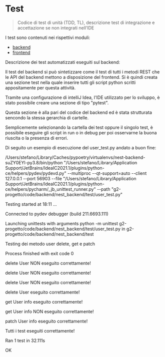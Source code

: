 # Test

> Codice di test di unità (TDD, TL), descrizione test di integrazione e accettazione se non integrati nell’IDE

I test sono contenuti nei rispettivi moduli:

- [backend](../code/backend)
- [frontend](../code/frontend)


Descrizione dei test automatizzati eseguiti sul backend:

Il test del backend si può sintetizzare come il test di tutti i metodi REST che le API del backend mettono a disposizione del frontend.
Si è quindi creata una sezione test nella quale inserire tutti gli script python scritti appositamente per questa attività.

Tramite una configurazione di intelliJ Idea, l'IDE utilizzato per lo sviluppo, è stato possibile creare una sezione di tipo "pytest".

Questa sezione è alla pari del codice del backend ed è stata strutturata sencondo la stessa gerarchia di cartelle.

Semplicemente selezionando la cartella dei test oppure il singolo test, è possibile eseguire gli script in run o in debug per poi osservarne la buona riuscita o la presenza di errori.

Di seguito un esempio di esecuzione del user_test.py andato a buon fine:

/Users/stefano/Library/Caches/pypoetry/virtualenvs/nest-backend-suZY0EYl-py3.8/bin/python "/Users/stefano/Library/Application Support/JetBrains/IdeaIC2021.1/plugins/python-ce/helpers/pydev/pydevd.py" --multiproc --qt-support=auto --client 127.0.0.1 --port 56903 --file "/Users/stefano/Library/Application Support/JetBrains/IdeaIC2021.1/plugins/python-ce/helpers/pycharm/_jb_unittest_runner.py" --path "g2-progetto/code/backend/nest_backend/test/user_test.py"

Testing started at 18:11 ...

Connected to pydev debugger (build 211.6693.111)

Launching unittests with arguments python -m unittest g2-progetto/code/backend/nest_backend/test/user_test.py in g2-progetto/code/backend/nest_backend/test

Testing dei metodo user delete, get e patch

Process finished with exit code 0

delete User NON eseguito correttamente!

delete User NON eseguito correttamente!

delete User NON eseguito correttamente!

delete User eseguito correttamente!

get User info eseguito correttamente!

get User info NON eseguito correttamente!

patch User info eseguito correttamente!

Tutti i test eseguiti correttamente!

Ran 1 test in 32.111s

OK


